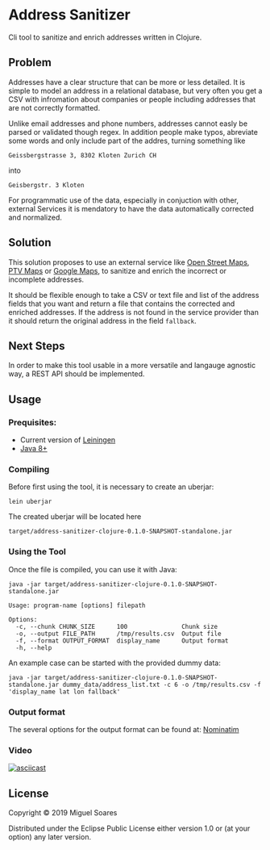 # Address Sanitizer
Cli tool to sanitize and enrich addresses written in Clojure.


## Problem
Addresses have a clear structure that can be more or less detailed. It is simple to model an address in a relational database, but very often you get a CSV with infromation about companies or people including addresses that are not correctly formatted. 

Unlike email addresses and phone numbers, addresses cannot easly be parsed or validated though regex.
In addition people make typos, abreviate some words and only include part of the addres, turning something like

```
Geissbergstrasse 3, 8302 Kloten Zurich CH
```

into

```
Geisbergstr. 3 Kloten
```

For programmatic use of the data, especially in conjuction with other, external Services it is mendatory to have the data automatically corrected and normalized.


## Solution

This solution proposes to use an external service like [Open Street Maps](https://www.openstreetmap.org/), [PTV Maps](https://www.ptvgroup.com/en/solutions/products/ptv-xserver/developer-zone/digital-maps-api/) or [Google Maps](https://www.google.com/maps), to sanitize and enrich the incorrect or incomplete addresses.

It should be flexible enough to take a CSV or text file and list of the address fields that you want and return a file that contains the corrected and enriched addresses. If the address is not found in the service provider than it should return the original address in the field `fallback`.

## Next Steps

In order to make this tool usable in a more versatile and langauge agnostic way, a REST API should be implemented.

## Usage

### Prequisites:

- Current version of [Leiningen](https://leiningen.org/#install)
- [Java 8+](https://www.java.com/en/download/)

### Compiling

Before first using the tool, it is necessary to create an uberjar:

```
lein uberjar
```

The created uberjar will be located here

```
target/address-sanitizer-clojure-0.1.0-SNAPSHOT-standalone.jar
```

### Using the Tool

Once the file is compiled, you can use it with Java:

```
java -jar target/address-sanitizer-clojure-0.1.0-SNAPSHOT-standalone.jar

Usage: program-name [options] filepath

Options:
  -c, --chunk CHUNK_SIZE      100               Chunk size
  -o, --output FILE_PATH      /tmp/results.csv  Output file
  -f, --format OUTPUT_FORMAT  display_name      Output format
  -h, --help
```

An example case can be started with the provided dummy data:

```
java -jar target/address-sanitizer-clojure-0.1.0-SNAPSHOT-standalone.jar dummy_data/address_list.txt -c 6 -o /tmp/results.csv -f 'display_name lat lon fallback'
```

### Output format

The several options for the output format can be found at:
[Nominatim](https://wiki.openstreetmap.org/wiki/Nominatim)

### Video

[![asciicast](https://asciinema.org/a/14.png)](https://asciinema.org/a/lt80EQWjYLVqMK9tIsKYsqI1f)


## License
Copyright © 2019 Miguel Soares

Distributed under the Eclipse Public License either version 1.0 or (at your option) any later version.
